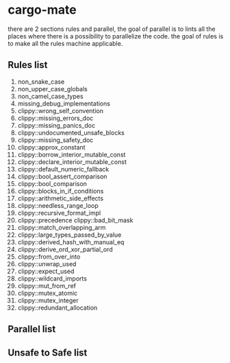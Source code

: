 # cargo-mate

there are 2 sections rules and parallel, the goal of parallel is to lints all the places where there is a possibility to parallelize the code. the goal of rules is to make all the rules machine applicable.


## Rules list
1. non_snake_case
2. non_upper_case_globals
3. non_camel_case_types 
4. missing_debug_implementations 
5. clippy::wrong_self_convention 
6. clippy::missing_errors_doc 
7. clippy::missing_panics_doc
8. clippy::undocumented_unsafe_blocks
9. clippy::missing_safety_doc 
10. clippy::approx_constant 
11. clippy::borrow_interior_mutable_const 
12. clippy::declare_interior_mutable_const 
13. clippy::default_numeric_fallback 
14. clippy::bool_assert_comparison 
15. clippy::bool_comparison 
16. clippy::blocks_in_if_conditions 
17. clippy::arithmetic_side_effects 
18. clippy::needless_range_loop 
19. clippy::recursive_format_impl 
20. clippy::precedence clippy::bad_bit_mask 
21. clippy::match_overlapping_arm 
22. clippy::large_types_passed_by_value 
23. clippy::derived_hash_with_manual_eq 
24. clippy::derive_ord_xor_partial_ord 
25. clippy::from_over_into 
26. clippy::unwrap_used 
27. clippy::expect_used 
28. clippy::wildcard_imports 
29. clippy::mut_from_ref 
30. clippy::mutex_atomic 
31. clippy::mutex_integer 
32. clippy::redundant_allocation

## Parallel list


## Unsafe to Safe list
